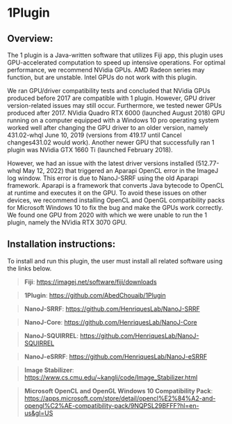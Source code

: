 # 1Plugin

## Overview:

  The 1 plugin is a Java-written software that utilizes Fiji app, this plugin uses GPU-accelerated computation to speed up intensive operations.
For optimal performance, we recommend NVidia GPUs. AMD Radeon series may function, but are unstable. Intel GPUs do not work with this plugin. 

  We ran GPU/driver compatibility tests and concluded that NVidia GPUs produced before 2017 are compatible with 1 plugin. However, GPU driver version-related issues may still occur. Furthermore, we tested newer GPUs produced after 2017. NVidia Quadro RTX 6000 (launched August 2018) GPU running on a computer equipped with a Windows 10 pro operating system worked well after changing the GPU driver to an older version, namely 431.02-whql June 10, 2019 (versions from 419.17 until Cancel changes431.02 would work). Another newer GPU that successfully ran 1 plugin was NVidia GTX 1660 Ti (launched February 2018). 

  However, we had an issue with the latest driver versions installed (512.77-whql May 12, 2022) that triggered an Aparapi OpenCL error in the ImageJ log window. This error is due to NanoJ-SRRF using the old Aparapi framework. Aparapi is a framework that converts Java bytecode to OpenCL at runtime and executes it on the GPU. To avoid these issues on other devices, we recommend installing OpenCL and OpenGL compatibility packs for Microsoft Windows 10 to fix the bug and make the GPUs work correctly. We found one GPU from 2020 with which we were unable to run the 1 plugin, namely the NVidia RTX 3070 GPU.

## Installation instructions: 

To install and run this plugin, the user must install all related software using the links below. 

> **Fiji**: https://imagej.net/software/fiji/downloads  

> **1Plugin**:  https://github.com/AbedChouaib/1Plugin 

> **NanoJ-SRRF**: https://github.com/HenriquesLab/NanoJ-SRRF 

> **NanoJ-Core**: https://github.com/HenriquesLab/NanoJ-Core 

> **NanoJ-SQUIRREL**: https://github.com/HenriquesLab/NanoJ-SQUIRREL 

> **NanoJ-eSRRF**: https://github.com/HenriquesLab/NanoJ-eSRRF 

> **Image Stabilizer**: https://www.cs.cmu.edu/~kangli/code/Image_Stabilizer.html 

> **Microsoft OpenCL and OpenGL Windows 10 Compatibility Pack**: https://apps.microsoft.com/store/detail/opencl%E2%84%A2-and-opengl%C2%AE-compatibility-pack/9NQPSL29BFFF?hl=en-us&gl=US 
